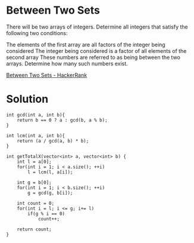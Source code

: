 # Between Two Sets

There will be two arrays of integers. Determine all integers that satisfy the following two conditions:

The elements of the first array are all factors of the integer being considered
The integer being considered is a factor of all elements of the second array
These numbers are referred to as being between the two arrays. Determine how many such numbers exist.

[Between Two Sets - HackerRank](https://www.hackerrank.com/challenges/between-two-sets/problem?isFullScreen=true)

# Solution
```
int gcd(int a, int b){
    return b == 0 ? a : gcd(b, a % b);   
}

int lcm(int a, int b){
    return (a / gcd(a, b) * b);
}

int getTotalX(vector<int> a, vector<int> b) {
    int l = a[0];
    for(int i = 1; i < a.size(); ++i)
        l = lcm(l, a[i]);
        
    int g = b[0];
    for(int i = 1; i < b.size(); ++i)
        g = gcd(g, b[i]);
        
    int count = 0;
    for(int i = l; i <= g; i+= l)
        if(g % i == 0)
            count++;
            
    return count;
}

```